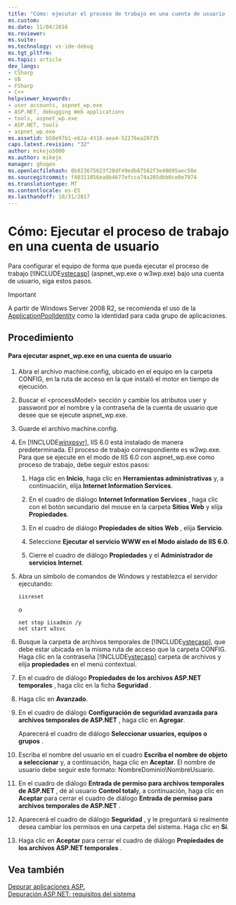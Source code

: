```yaml
---
title: "Cómo: ejecutar el proceso de trabajo en una cuenta de usuario | Documentos de Microsoft"
ms.custom: 
ms.date: 11/04/2016
ms.reviewer: 
ms.suite: 
ms.technology: vs-ide-debug
ms.tgt_pltfrm: 
ms.topic: article
dev_langs:
- CSharp
- VB
- FSharp
- C++
helpviewer_keywords:
- user accounts, aspnet_wp.exe
- ASP.NET, debugging Web applications
- tools, aspnet_wp.exe
- ASP.NET, tools
- aspnet_wp.exe
ms.assetid: b58e97b1-e62a-4318-aea4-52276ea20735
caps.latest.revision: "32"
author: mikejo5000
ms.author: mikejo
manager: ghogen
ms.openlocfilehash: 8b823675623f20df49edb87582f3e40695aec50e
ms.sourcegitcommit: f40311056ea0b4677efcca74a285dbb0ce0e7974
ms.translationtype: MT
ms.contentlocale: es-ES
ms.lasthandoff: 10/31/2017
---
```

# <a name="how-to-run-the-worker-process-under-a-user-account"></a>Cómo: Ejecutar el proceso de trabajo en una cuenta de usuario
Para configurar el equipo de forma que pueda ejecutar el proceso de trabajo [!INCLUDE[vstecasp](../code-quality/includes/vstecasp_md.md)] (aspnet_wp.exe o w3wp.exe) bajo una cuenta de usuario, siga estos pasos.  

 > [!IMPORTANT]
 > A partir de Windows Server 2008 R2, se recomienda el uso de la [ApplicationPoolIdentity](https://docs.microsoft.com/en-us/iis/manage/configuring-security/application-pool-identities) como la identidad para cada grupo de aplicaciones.
  
## <a name="procedure"></a>Procedimiento  
  
#### <a name="to-run-aspnetwpexe-under-a-user-account"></a>Para ejecutar aspnet_wp.exe en una cuenta de usuario  
  
1.  Abra el archivo machine.config, ubicado en el equipo en la carpeta CONFIG, en la ruta de acceso en la que instaló el motor en tiempo de ejecución.  
  
2.  Buscar el &lt;processModel&gt; sección y cambie los atributos user y password por el nombre y la contraseña de la cuenta de usuario que desee que se ejecute aspnet_wp.exe.  
  
3.  Guarde el archivo machine.config.  
  
4.  En [!INCLUDE[winxpsvr](../debugger/includes/winxpsvr_md.md)], IIS 6.0 está instalado de manera predeterminada. El proceso de trabajo correspondiente es w3wp.exe. Para que se ejecute en el modo de IIS 6.0 con aspnet_wp.exe como proceso de trabajo, debe seguir estos pasos:  
  
    1.  Haga clic en **Inicio**, haga clic en **Herramientas administrativas** y, a continuación, elija **Internet Information Services**.  
  
    2.  En el cuadro de diálogo **Internet Information Services** , haga clic con el botón secundario del mouse en la carpeta **Sitios Web** y elija **Propiedades**.  
  
    3.  En el cuadro de diálogo **Propiedades de sitios Web** , elija **Servicio**.  
  
    4.  Seleccione **Ejecutar el servicio WWW en el Modo aislado de IIS 6.0**.  
  
    5.  Cierre el cuadro de diálogo **Propiedades** y el **Administrador de servicios Internet**.  
  
5.  Abra un símbolo de comandos de Windows y restablezca el servidor ejecutando:  
  
    ```  
    iisreset  
    ```  
    o  
  
    ```  
    net stop iisadmin /y  
    net start w3svc  
    ```  
  
6.  Busque la carpeta de archivos temporales de [!INCLUDE[vstecasp](../code-quality/includes/vstecasp_md.md)], que debe estar ubicada en la misma ruta de acceso que la carpeta CONFIG. Haga clic en la contraseña [!INCLUDE[vstecasp](../code-quality/includes/vstecasp_md.md)] carpeta de archivos y elija **propiedades** en el menú contextual.  
  
7.  En el cuadro de diálogo **Propiedades de los archivos ASP.NET temporales** , haga clic en la ficha **Seguridad** .  
  
8.  Haga clic en **Avanzado**.  
  
9. En el cuadro de diálogo **Configuración de seguridad avanzada para archivos temporales de ASP.NET** , haga clic en **Agregar**.  
  
    Aparecerá el cuadro de diálogo **Seleccionar usuarios, equipos o grupos** .  
  
10. Escriba el nombre del usuario en el cuadro **Escriba el nombre de objeto a seleccionar** y, a continuación, haga clic en **Aceptar**. El nombre de usuario debe seguir este formato: NombreDominio\NombreUsuario.  
  
11. En el cuadro de diálogo **Entrada de permiso para archivos temporales de ASP.NET** , dé al usuario **Control total**y, a continuación, haga clic en **Aceptar** para cerrar el cuadro de diálogo **Entrada de permiso para archivos temporales de ASP.NET** .  
  
12. Aparecerá el cuadro de diálogo **Seguridad** , y le preguntará si realmente desea cambiar los permisos en una carpeta del sistema. Haga clic en **Sí**.  
  
13. Haga clic en **Aceptar** para cerrar el cuadro de diálogo **Propiedades de los archivos ASP.NET temporales** .  
  
## <a name="see-also"></a>Vea también  
[Depurar aplicaciones ASP.](../debugger/how-to-enable-debugging-for-aspnet-applications.md)   
[Depuración ASP.NET: requisitos del sistema](../debugger/aspnet-debugging-system-requirements.md)  
  
